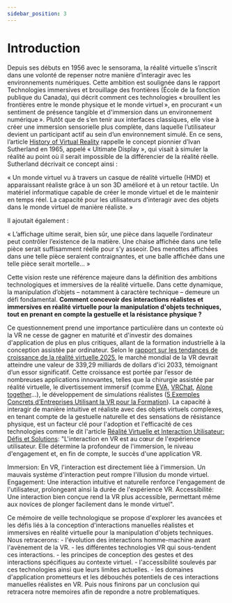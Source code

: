 ```yaml
---
sidebar_position: 3
---
```


# Introduction

Depuis ses débuts en 1956 avec le sensorama, la réalité virtuelle s’inscrit dans une volonté de repenser notre manière d’interagir avec les environnements numériques. Cette ambition est soulignée dans le rapport Technologies immersives et brouillage des frontières (École de la fonction publique du Canada), qui décrit comment ces technologies « brouillent les frontières entre le monde physique et le monde virtuel », en procurant « un sentiment de présence tangible et d'immersion dans un environnement numérique ».
Plutôt que de s’en tenir aux interfaces classiques, elle vise à créer une immersion sensorielle plus complète, dans laquelle l’utilisateur devient un participant actif au sein d’un environnement simulé. En ce sens,  l’article [History of Virtual Reality](https://www.vrs.org.uk/virtual-reality/history.html) rappelle le concept pionnier d’Ivan Sutherland en 1965, appelé « Ultimate Display », qui visait à simuler la réalité au point où il serait impossible de la différencier de la réalité réelle. Sutherland décrivait ce concept ainsi :

« Un monde virtuel vu à travers un casque de réalité virtuelle (HMD) et apparaissant réaliste grâce à un son 3D amélioré et à un retour tactile. Un matériel informatique capable de créer le monde virtuel et de le maintenir en temps réel. La capacité pour les utilisateurs d’interagir avec des objets dans le monde virtuel de manière réaliste. »

Il ajoutait également :

« L’affichage ultime serait, bien sûr, une pièce dans laquelle l’ordinateur peut contrôler l’existence de la matière. Une chaise affichée dans une telle pièce serait suffisamment réelle pour s’y asseoir. Des menottes affichées dans une telle pièce seraient contraignantes, et une balle affichée dans une telle pièce serait mortelle... »

Cette vision reste une référence majeure dans la définition des ambitions technologiques et immersives de la réalité virtuelle. Dans cette dynamique, la manipulation d’objets – notamment à caractère technique – demeure un défi fondamental. **Comment concevoir des interactions réalistes et immersives en réalité virtuelle pour la manipulation d'objets techniques, tout en prenant en compte la gestuelle et la résistance physique ?**

Ce questionnement prend une importance particulière dans un contexte où la VR ne cesse de gagner en maturité et d'investir des domaines d'application de plus en plus critiques, allant de la formation industrielle à la conception assistée par ordinateur. Selon le [rapport sur les tendances de croissance de la réalité virtuelle 2025](https://www.globenewswire.com/news-release/2025/03/18/3044525/28124/en/Virtual-Reality-Growth-Trends-Report-2025-Global-Market-to-Grow-by-339-29-Billion-by-2033-Driven-by-Rising-Applications-in-Surgery-Immersive-Entertainment-Simulation-Developments-P.html), le marché mondial de la VR devrait atteindre une valeur de 339,29 milliards de dollars d'ici 2033, témoignant d’un essor significatif. Cette croissance est portée par l’essor de nombreuses applications innovantes, telles que la chirurgie assistée par réalité virtuelle, le divertissement immersif (comme [EVA](https://www.eva.gg/fr-FR), [VRChat](https://hello.vrchat.com/), [Alone together](https://www.jeanmicheljarre.com/live/alone-together-vr-concert)...), le développement de simulations réalistes ([5 Exemples Concrets d’Entreprises Utilisant la VR pour la Formation](https://rvolution.fr/2024/06/25/5-exemples-concrets-dentreprises-utilisant-la-vr-pour-la-formation/?utm_source=chatgpt.com)). La capacité à interagir de manière intuitive et réaliste avec des objets virtuels complexes, en tenant compte de la gestuelle naturelle et des sensations de résistance physique, est un facteur clé pour l'adoption et l'efficacité de ces technologies comme le dit l'article [Réalité Virtuelle et Interaction Utilisateur: Défis et Solutions](https://w3r.one/fr/blog/mobile/technologies-emergentes/realite-virtuelle/realite-virtuelle-interaction-utilisateur-defis-solutions?utm_source=chatgpt.com): "L'interaction en VR est au cœur de l'expérience utilisateur. Elle détermine la profondeur de l'immersion, le niveau d'engagement et, en fin de compte, le succès d'une application VR.

Immersion: En VR, l'interaction est directement liée à l'immersion. Un mauvais système d'interaction peut rompre l'illusion du monde virtuel.
Engagement: Une interaction intuitive et naturelle renforce l'engagement de l'utilisateur, prolongeant ainsi la durée de l'expérience VR.
Accessibilité: Une interaction bien conçue rend la VR plus accessible, permettant même aux novices de plonger facilement dans le monde virtuel".

Ce mémoire de veille technologique se propose d'explorer les avancées et les défis liés à la conception d'interactions manuelles réalistes et immersives en réalité virtuelle pour la manipulation d'objets techniques. 
Nous retracerons: 
    - l'évolution des interactions homme-machine avant l'avènement de la VR. 
    - les différentes technologies VR qui sous-tendent ces interactions.
    - les principes de conception des gestes et des interactions spécifiques au contexte virtuel.
    - l'accessibilité soulevés par ces technologies ainsi que leurs limites actuelles.
    - les domaines d'application prometteurs et les débouchés potentiels de ces interactions manuelles réalistes en VR.
Puis nous finirons par un conclusion qui retracera notre memoires afin de repondre a notre problematiques.


